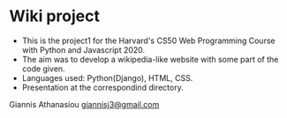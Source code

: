 # Wiki project

* This is the project1 for the Harvard's CS50 Web Programming Course with Python and Javascript 2020.
* The aim was to develop a wikipedia-like website with some part of the code given.
* Languages used: Python(Django), HTML, CSS.
* Presentation at the correspondind directory.


Giannis Athanasiou <giannisj3@gmail.com>